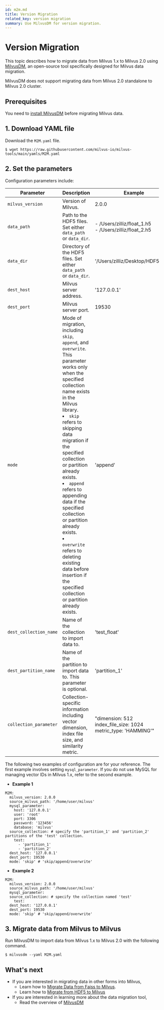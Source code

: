 ```yaml
---
id: m2m.md
title: Version Migration
related_key: version migration
summary: Use MilvusDM for version migration.
---
```


# Version Migration
This topic describes how to migrate data from Milvus 1.x to Milvus 2.0 using [MilvusDM](migrate_overview.md), an open-source tool specifically designed for Milvus data migration. 

<div class="alert note">
MilvusDM does not support migrating data from Milvus 2.0 standalone to Milvus 2.0 cluster.
</div>


## Prerequisites

You need to [install MilvusDM](milvusdm_install.md) before migrating Milvus data.

## 1. Download YAML file

Download the `M2M.yaml` file.

```
$ wget https://raw.githubusercontent.com/milvus-io/milvus-tools/main/yamls/M2M.yaml
```

## 2. Set the parameters

Configuration parameters include:

| Parameter                 | Description                               | Example                      |
| ------------------------- | ----------------------------------------- | ---------------------------- |
| `milvus_version`          |  Version of Milvus.                       | 2.0.0                       |
| `data_path`               |  Path to the HDF5 files. Set either `data_path` or `data_dir`.                      | - /Users/zilliz/float_1.h5 <br/> - /Users/zilliz/float_2.h5                   |
| `data_dir`         |  Directory of the HDF5 files. Set either `data_path` or `data_dir`.                      | '/Users/zilliz/Desktop/HDF5_data'                     |
| `dest_host`          |  Milvus server address.                      | '127.0.0.1'     |
| `dest_port`          |  Milvus server port.                       | 19530                      |
| `mode`         |  Mode of migration, including `skip`, `append`, and `overwrite`. This parameter works only when the specified collection name exists in the Milvus library. <br/> <li>`skip` refers to skipping data migration if the specified collection or partition already exists.</li> <li>`append` refers to appending data if the specified collection or partition already exists.</li> <li>`overwrite` refers to deleting existing data before insertion if the specified collection or partition already exists.</li>                    | 'append'                     |
| `dest_collection_name`          | Name of the collection to import data to.                      | 'test_float'                       |
| `dest_partition_name`         |  Name of the partition to import data to. This parameter is optional.                   | 'partition_1'                 |
| `collection_parameter`         |  Collection-specific information including vector dimension, index file size, and similarity metric.                      | "dimension: 512 <br/> index_file_size: 1024 <br/> metric_type: 'HAMMING'"                     |


The following two examples of configuration are for your reference. The first example involves setting `mysql_parameter`. If you do not use MySQL for managing vector IDs in Milvus 1.x, refer to the second example.

- **Example 1**

```
M2M:
  milvus_version: 2.0.0
  source_milvus_path: '/home/user/milvus'
  mysql_parameter:
    host: '127.0.0.1'
    user: 'root'
    port: 3306
    password: '123456'
    database: 'milvus'
  source_collection: # specify the 'partition_1' and 'partition_2' partitions of the 'test' collection.
    test:
      - 'partition_1'
      - 'partition_2'
  dest_host: '127.0.0.1'
  dest_port: 19530
  mode: 'skip' # 'skip/append/overwrite'
```

- **Example 2**

```
M2M:
  milvus_version: 2.0.0
  source_milvus_path: '/home/user/milvus'
  mysql_parameter:
  source_collection: # specify the collection named 'test'
    test:
  dest_host: '127.0.0.1'
  dest_port: 19530
  mode: 'skip' # 'skip/append/overwrite'
```

## 3. Migrate data from Milvus to Milvus

Run MilvusDM to import data from Milvus 1.x to Milvus 2.0 with the following command.

```
$ milvusdm --yaml M2M.yaml
```



## What's next
- If you are interested in migrating data in other forms into Milvus,
  - Learn how to [Migrate Data from Faiss to Milvus](f2m.md).
  - Learn how to [Migrate from HDF5 to Milvus](h2m.md)
- If you are interested in learning more about the data migration tool,
  - Read the overview of [MilvusDM](migrate_overview.md)
